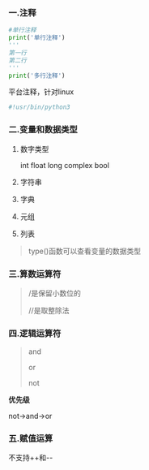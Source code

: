 ### 一.注释

```python
#单行注释
print('单行注释')
'''
第一行
第二行
'''
print('多行注释')
```

平台注释，针对linux

```python
#!usr/bin/python3
```

### 二.变量和数据类型

1. 数字类型

   int float long complex bool

2. 字符串

3. 字典

4. 元组

5. 列表

> type()函数可以查看变量的数据类型

### 三.算数运算符

> /是保留小数位的
>
> //是取整除法

### 四.逻辑运算符

> and
>
> or
>
> not

**优先级**

not->and->or

### 五.赋值运算

不支持++和--
